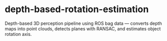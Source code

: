 # depth-based-rotation-estimation
Depth-based 3D perception pipeline using ROS bag data — converts depth maps into point clouds, detects planes with RANSAC, and estimates object rotation axis.
